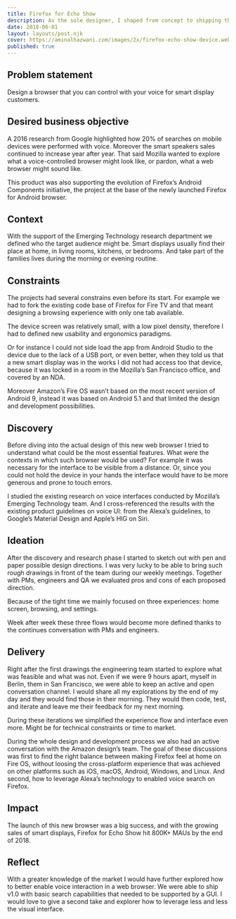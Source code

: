 ```yaml
---
title: Firefox for Echo Show
description: As the sole designer, I shaped from concept to shipping the first-ever voice-controlled Firefox Browser. Available on Amazon smart displays, it’s used by 800K+ users.
date: 2018-06-01
layout: layouts/post.njk
cover: https://aminalhazwani.com/images/2x/firefox-echo-show-device.webp
published: true
---
```


## Problem statement

Design a browser that you can control with your voice for smart display customers. 

## Desired business objective

A 2016 research from Google highlighted how 20% of searches on mobile devices were performed with voice. Moreover the smart speakers sales continued to increase year after year. That said Mozilla wanted to explore what a voice-controlled browser might look like, or pardon, what a web browser might sound like.

This product was also supporting the evolution of Firefox’s Android Components initiative, the project at the base of the newly launched Firefox for Android browser.

## Context

With the support of the Emerging Technology research department we defined who the target audience might be. Smart displays usually find their place at home, in living rooms, kitchens, or bedrooms. And take part of the families lives during the morning or evening routine.

## Constraints

The projects had several constrains even before its start. For example we had to fork the existing code base of Firefox for Fire TV and that meant designing a browsing experience with only one tab available. 

The device screen was relatively small, with a low pixel density, therefore I had to defined new usability and ergonomics paradigms.

Or for instance I could not side load the app from Android Studio to the device due to the lack of a USB port, or even better, when they told us that a new smart display was in the works I did not had access too that device, because it was locked in a room in the Mozilla’s San Francisco office, and covered by an NDA.

Moreover Amazon’s Fire OS wasn’t based on the most recent version of Android 9, instead it was based on Android 5.1 and that limited the design and development possibilities.

## Discovery

Before diving into the actual design of this new web browser I tried to understand what could be the most essential features. What were the contexts in which such browser would be used? For example it was necessary for the interface to be visible from a distance. Or, since you could not hold the device in your hands the interface would have to be more generous and prone to touch errors.

I studied the existing research on voice interfaces conducted by Mozilla’s Emerging Technology team. And I cross-referenced the results with the existing product guidelines on voice UI: from the Alexa’s guidelines, to Google’s Material Design and Apple’s HIG on Siri.

## Ideation 

After the discovery and research phase I started to sketch out with pen and paper possible design directions. I was very lucky to be able to bring such rough drawings in front of the team during our weekly meetings. Together with PMs, engineers and QA we evaluated pros and cons of each proposed direction.

Because of the tight time we mainly focused on three experiences: home screen, browsing, and settings.

Week after week these three flows would become more defined thanks to the continues conversation with PMs and engineers.

## Delivery

Right after the first drawings the engineering team started to explore what was feasible and what was not. Even if we were 9 hours apart, myself in Berlin, them in San Francisco, we were able to keep an active and open conversation channel. I would share all my explorations by the end of my day and they would find those in their morning. They would then code, test, and iterate and leave me their feedback for my next morning.

During these iterations we simplified the experience flow and interface even more. Might be for technical constraints or time to market.

During the whole design and development process we also had an active conversation with the Amazon design’s team. The goal of these discussions was first to find the right balance between making Firefox feel at home on Fire OS, without loosing the cross-platform experience that was achieved on other platforms such as iOS, macOS, Android, Windows, and Linux. And second, how to leverage Alexa’s technology to enabled voice search on Firefox.

## Impact

The launch of this new browser was a big success, and with the growing sales of smart displays, Firefox for Echo Show hit 800K+ MAUs by the end of 2018.

## Reflect

With a greater knowledge of the market I would have further explored how to better enable voice interaction in a web browser. We were able to ship v1.0 with basic search capabilities that needed to be supported by a GUI. I would love to give a second take and explorer how to leverage less and less the visual interface.
